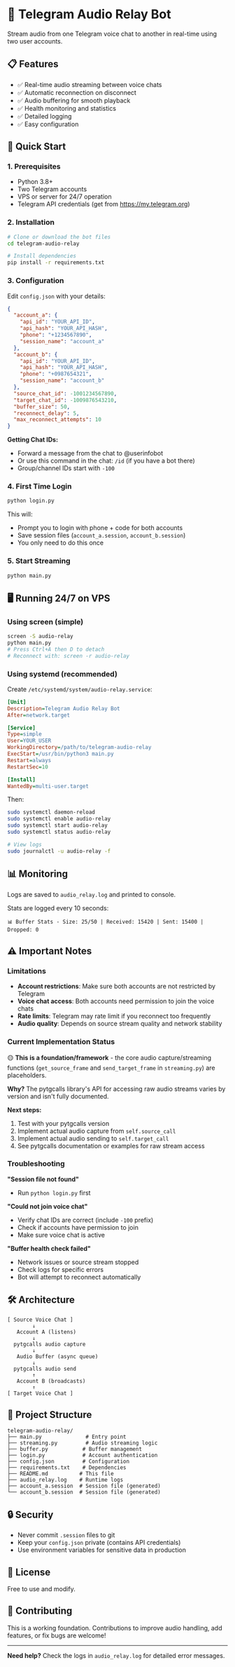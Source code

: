 # 🎵 Telegram Audio Relay Bot

Stream audio from one Telegram voice chat to another in real-time using two user accounts.

## 📋 Features

- ✅ Real-time audio streaming between voice chats
- ✅ Automatic reconnection on disconnect
- ✅ Audio buffering for smooth playback
- ✅ Health monitoring and statistics
- ✅ Detailed logging
- ✅ Easy configuration

## 🚀 Quick Start

### 1. Prerequisites

- Python 3.8+
- Two Telegram accounts
- VPS or server for 24/7 operation
- Telegram API credentials (get from https://my.telegram.org)

### 2. Installation

```bash
# Clone or download the bot files
cd telegram-audio-relay

# Install dependencies
pip install -r requirements.txt
```

### 3. Configuration

Edit `config.json` with your details:

```json
{
  "account_a": {
    "api_id": "YOUR_API_ID",
    "api_hash": "YOUR_API_HASH",
    "phone": "+1234567890",
    "session_name": "account_a"
  },
  "account_b": {
    "api_id": "YOUR_API_ID",
    "api_hash": "YOUR_API_HASH",
    "phone": "+0987654321",
    "session_name": "account_b"
  },
  "source_chat_id": -1001234567890,
  "target_chat_id": -1009876543210,
  "buffer_size": 50,
  "reconnect_delay": 5,
  "max_reconnect_attempts": 10
}
```

**Getting Chat IDs:**
- Forward a message from the chat to @userinfobot
- Or use this command in the chat: `/id` (if you have a bot there)
- Group/channel IDs start with `-100`

### 4. First Time Login

```bash
python login.py
```

This will:
- Prompt you to login with phone + code for both accounts
- Save session files (`account_a.session`, `account_b.session`)
- You only need to do this once

### 5. Start Streaming

```bash
python main.py
```

## 🖥️ Running 24/7 on VPS

### Using screen (simple)

```bash
screen -S audio-relay
python main.py
# Press Ctrl+A then D to detach
# Reconnect with: screen -r audio-relay
```

### Using systemd (recommended)

Create `/etc/systemd/system/audio-relay.service`:

```ini
[Unit]
Description=Telegram Audio Relay Bot
After=network.target

[Service]
Type=simple
User=YOUR_USER
WorkingDirectory=/path/to/telegram-audio-relay
ExecStart=/usr/bin/python3 main.py
Restart=always
RestartSec=10

[Install]
WantedBy=multi-user.target
```

Then:

```bash
sudo systemctl daemon-reload
sudo systemctl enable audio-relay
sudo systemctl start audio-relay
sudo systemctl status audio-relay

# View logs
sudo journalctl -u audio-relay -f
```

## 📊 Monitoring

Logs are saved to `audio_relay.log` and printed to console.

Stats are logged every 10 seconds:
```
📊 Buffer Stats - Size: 25/50 | Received: 15420 | Sent: 15400 | Dropped: 0
```

## ⚠️ Important Notes

### Limitations
- **Account restrictions**: Make sure both accounts are not restricted by Telegram
- **Voice chat access**: Both accounts need permission to join the voice chats
- **Rate limits**: Telegram may rate limit if you reconnect too frequently
- **Audio quality**: Depends on source stream quality and network stability

### Current Implementation Status

🟡 **This is a foundation/framework** - the core audio capture/streaming functions (`get_source_frame` and `send_target_frame` in `streaming.py`) are placeholders.

**Why?** The pytgcalls library's API for accessing raw audio streams varies by version and isn't fully documented.

**Next steps:**
1. Test with your pytgcalls version
2. Implement actual audio capture from `self.source_call`
3. Implement actual audio sending to `self.target_call`
4. See pytgcalls documentation or examples for raw stream access

### Troubleshooting

**"Session file not found"**
- Run `python login.py` first

**"Could not join voice chat"**
- Verify chat IDs are correct (include `-100` prefix)
- Check if accounts have permission to join
- Make sure voice chat is active

**"Buffer health check failed"**
- Network issues or source stream stopped
- Check logs for specific errors
- Bot will attempt to reconnect automatically

## 🛠️ Architecture

```
[ Source Voice Chat ]
        ↓
   Account A (listens)
        ↓
  pytgcalls audio capture
        ↓
   Audio Buffer (async queue)
        ↓
  pytgcalls audio send
        ↑
   Account B (broadcasts)
        ↑
[ Target Voice Chat ]
```

## 📁 Project Structure

```
telegram-audio-relay/
├── main.py              # Entry point
├── streaming.py         # Audio streaming logic
├── buffer.py           # Buffer management
├── login.py            # Account authentication
├── config.json         # Configuration
├── requirements.txt    # Dependencies
├── README.md          # This file
├── audio_relay.log    # Runtime logs
├── account_a.session  # Session file (generated)
└── account_b.session  # Session file (generated)
```

## 🔒 Security

- Never commit `.session` files to git
- Keep your `config.json` private (contains API credentials)
- Use environment variables for sensitive data in production

## 📝 License

Free to use and modify.

## 🤝 Contributing

This is a working foundation. Contributions to improve audio handling, add features, or fix bugs are welcome!

---

**Need help?** Check the logs in `audio_relay.log` for detailed error messages.
